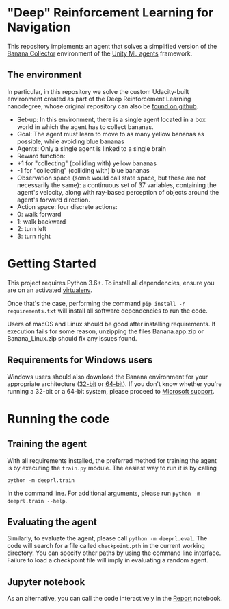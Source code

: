 # "Deep" Reinforcement Learning for Navigation

This repository implements an agent that solves a simplified version of the
[Banana Collector](https://raw.githubusercontent.com/Unity-Technologies/ml-agents/master/docs/images/banana.png)
environment of the [Unity ML agents](https://github.com/Unity-Technologies/ml-agents) framework.

## The environment

In particular, in this repository we solve the custom Udacity-built environment
created as part of the Deep Reinforcement Learning nanodegree, whose original
repository can also be [found on
github](https://github.com/udacity/deep-reinforcement-learning/tree/master/p1_navigation).

 * Set-up: In this environment, there is a single agent located in a box world in which
   the agent has to collect bananas.
 * Goal: The agent must learn to move to as many yellow bananas as possible,
   while avoiding blue bananas
 * Agents: Only a single agent is linked to a single brain
 * Reward function:
  * +1 for "collecting" (colliding with) yellow bananas
  * -1 for "collecting" (colliding with) blue bananas
 * Observation space (some would call state space, but these are not
   necessarily the same): a continuous set of 37 variables, containing the
   agent's velocity, along with ray-based perception of objects around the
   agent's forward direction.
 * Action space: four discrete actions:
  * 0: walk forward
  * 1: walk backward
  * 2: turn left
  * 3: turn right

# Getting Started

This project requires Python 3.6+. To install all dependencies, ensure you are
on an activated [virtualenv](https://virtualenv.pypa.io/en/stable/).

Once that's the case, performing the command `pip install -r requirements.txt`
will install all software dependencies to run the code.

Users of macOS and Linux should be good after installing requirements. If
execution fails for some reason, unzipping the files Banana.app.zip or
Banana_Linux.zip should fix any issues found.

## Requirements for Windows users

Windows users should also download the Banana environment for your appropriate
architecture
([32-bit](https://s3-us-west-1.amazonaws.com/udacity-drlnd/P1/Banana/Banana_Windows_x86.zip)
or
[64-bit](https://s3-us-west-1.amazonaws.com/udacity-drlnd/P1/Banana/Banana_Windows_x86_64.zip)).
If you don't know whether you're running a 32-bit or a 64-bit system, please
proceed to [Microsoft
support](https://support.microsoft.com/en-us/help/827218/how-to-determine-whether-a-computer-is-running-a-32-bit-version-or-64).

# Running the code

## Training the agent

With all requirements installed, the preferred method for training the agent is
by executing the `train.py` module. The easiest way to run it is by calling

```
python -m deeprl.train
```

In the command line. For additional arguments, please run `python -m
deeprl.train --help`.


## Evaluating the agent

Similarly, to evaluate the agent, please call `python -m deeprl.eval`. The code
will search for a file called `checkpoint.pth` in the current working
directory. You can specify other paths by using the command line interface.
Failure to load a checkpoint file will imply in evaluating a random agent.


## Jupyter notebook

As an alternative, you can call the code interactively in the
[Report](Report.ipynb) notebook.
